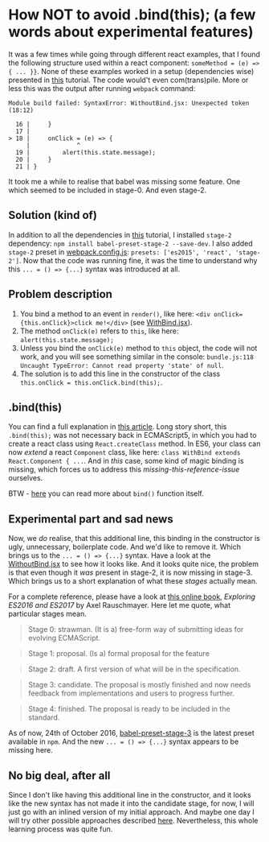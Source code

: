 # How NOT to avoid .bind(this); (a few words about experimental features)

It was a few times while going through different react examples, that I found the following structure used within a react component: `someMethod = (e) => { ... }}`. None of these examples worked in a setup (dependencies wise) presented in [this](https://github.com/bkaminnski/react/tree/master/01-from-0-to-react-in-15-minutes) tutorial. The code would't even com(trans)pile. More or less this was the output after running `webpack` command:

```
Module build failed: SyntaxError: WithoutBind.jsx: Unexpected token (18:12)

  16 |     }
  17 | 
> 18 |     onClick = (e) => {
     |             ^
  19 |         alert(this.state.message);
  20 |     }
  21 | }
```

It took me a while to realise that babel was missing some feature. One which seemed to be included in stage-0. And even stage-2.

## Solution (kind of)

In addition to all the dependencies in [this](https://github.com/bkaminnski/react/tree/master/01-from-0-to-react-in-15-minutes) tutorial, I installed `stage-2` dependency: `npm install babel-preset-stage-2 --save-dev`. I also added `stage-2` preset in [webpack.config.js](https://github.com/bkaminnski/react/blob/master/03-how-NOT-to-avoid-bind-this/webpack.config.js): `presets: ['es2015', 'react', 'stage-2']`. Now that the code was running fine, it was the time to understand why this `... = () => {...}` syntax was introduced at all.

## Problem description

1. You bind a method to an event in `render()`, like here: `<div onClick={this.onClick}>click me!</div>` (see [WithBind.jsx](https://github.com/bkaminnski/react/blob/master/03-how-NOT-to-avoid-bind-this/WithBind.jsx)).
2. The method `onClick(e)` refers to `this`, like here: `alert(this.state.message);`
3. Unless you bind the `onClick(e)` method to `this` object, the code will not work, and you will see something similar in the console: `bundle.js:118 Uncaught TypeError: Cannot read property 'state' of null`.
4. The solution is to add this line in the constructor of the class `this.onClick = this.onClick.bind(this);`.

## .bind(this)

You can find a full explanation in [this article](https://babeljs.io/blog/2015/06/07/react-on-es6-plus). Long story short, this `.bind(this);` was not necessary back in ECMAScript5, in which you had to create a react class using `React.createClass` method. In ES6, your class can now *extend* a react `Component` class, like here: `class WithBind extends React.Component { ...`. And in *this* case, some kind of magic binding is missing, which forces us to address this *missing-this-reference-issue* ourselves.

BTW - [here](https://developer.mozilla.org/en-US/docs/Web/JavaScript/Reference/Global_Objects/Function/bind) you can read more about `bind()` function itself. 

## Experimental part and sad news

Now, we *do* realise, that this additional line, this binding in the constructor is ugly, unnecessary, boilerplate code. And we'd like to remove it. Which brings us to the `... = () => {...}` syntax. Have a look at the [WithoutBind.jsx](https://github.com/bkaminnski/react/blob/master/03-how-NOT-to-avoid-bind-this/WithoutBind.jsx) to see how it looks like. And it looks quite nice, the problem is that even though it *was* present in stage-2, it is now missing in stage-3. Which brings us to a short explanation of what these *stages* actually mean.

For a complete reference, please have a look at [this online book](https://leanpub.com/exploring-es2016-es2017/read), *Exploring ES2016 and ES2017* by Axel Rauschmayer. Here let me quote, what particular stages mean.

> Stage 0: strawman. (It is a) free-form way of submitting ideas for evolving ECMAScript.

> Stage 1: proposal. (Is a) formal proposal for the feature

> Stage 2: draft. A first version of what will be in the specification.

> Stage 3: candidate. The proposal is mostly finished and now needs feedback from implementations and users to progress further.

> Stage 4: finished. The proposal is ready to be included in the standard.

As of now, 24th of October 2016, [babel-preset-stage-3](https://www.npmjs.com/package/babel-preset-stage-3) is the latest preset available in `npm`. And the new `... = () => {...}` syntax appears to be missing here.

## No big deal, after all

Since I don't like having this additional line in the constructor, and it looks like the new syntax has not made it into the candidate stage, for now, I will just go with an inlined version of my initial approach. And maybe one day I will try other possible approaches described [here](http://egorsmirnov.me/2015/08/16/react-and-es6-part3.html). Nevertheless, this whole learning process was quite fun.